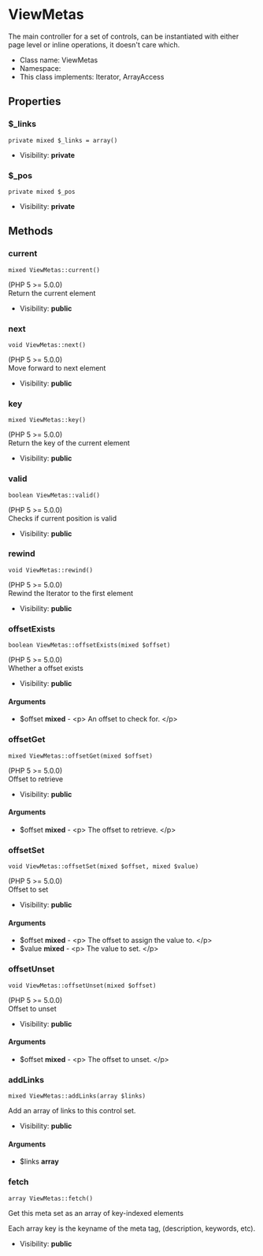 ViewMetas
===============

The main controller for a set of controls, can be instantiated with either page level or inline operations,
it doesn&#039;t care which.




* Class name: ViewMetas
* Namespace: 
* This class implements: Iterator, ArrayAccess




Properties
----------


### $_links

    private mixed $_links = array()





* Visibility: **private**


### $_pos

    private mixed $_pos





* Visibility: **private**


Methods
-------


### current

    mixed ViewMetas::current()

(PHP 5 &gt;= 5.0.0)<br/>
Return the current element



* Visibility: **public**




### next

    void ViewMetas::next()

(PHP 5 &gt;= 5.0.0)<br/>
Move forward to next element



* Visibility: **public**




### key

    mixed ViewMetas::key()

(PHP 5 &gt;= 5.0.0)<br/>
Return the key of the current element



* Visibility: **public**




### valid

    boolean ViewMetas::valid()

(PHP 5 &gt;= 5.0.0)<br/>
Checks if current position is valid



* Visibility: **public**




### rewind

    void ViewMetas::rewind()

(PHP 5 &gt;= 5.0.0)<br/>
Rewind the Iterator to the first element



* Visibility: **public**




### offsetExists

    boolean ViewMetas::offsetExists(mixed $offset)

(PHP 5 &gt;= 5.0.0)<br/>
Whether a offset exists



* Visibility: **public**


#### Arguments
* $offset **mixed** - &lt;p&gt;
An offset to check for.
&lt;/p&gt;



### offsetGet

    mixed ViewMetas::offsetGet(mixed $offset)

(PHP 5 &gt;= 5.0.0)<br/>
Offset to retrieve



* Visibility: **public**


#### Arguments
* $offset **mixed** - &lt;p&gt;
The offset to retrieve.
&lt;/p&gt;



### offsetSet

    void ViewMetas::offsetSet(mixed $offset, mixed $value)

(PHP 5 &gt;= 5.0.0)<br/>
Offset to set



* Visibility: **public**


#### Arguments
* $offset **mixed** - &lt;p&gt;
The offset to assign the value to.
&lt;/p&gt;
* $value **mixed** - &lt;p&gt;
The value to set.
&lt;/p&gt;



### offsetUnset

    void ViewMetas::offsetUnset(mixed $offset)

(PHP 5 &gt;= 5.0.0)<br/>
Offset to unset



* Visibility: **public**


#### Arguments
* $offset **mixed** - &lt;p&gt;
The offset to unset.
&lt;/p&gt;



### addLinks

    mixed ViewMetas::addLinks(array $links)

Add an array of links to this control set.



* Visibility: **public**


#### Arguments
* $links **array**



### fetch

    array ViewMetas::fetch()

Get this meta set as an array of key-indexed elements

Each array key is the keyname of the meta tag, (description, keywords, etc).

* Visibility: **public**



